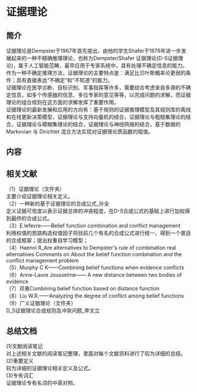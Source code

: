 证据理论
==========
简介
----------
证据理论是Dempster于1967年首先提出，由他的学生Shafer于1976年进一步发展起来的一种不精确推理理论，也称为Dempster/Shafer 证据理论(D-S证据理论)，属于人工智能范畴，最早应用于专家系统中，具有处理不确定信息的能力。作为一种不确定推理方法，证据理论的主要特点是：满足比贝叶斯概率论更弱的条件；具有直接表达“不确定”和“不知道”的能力。<br>
证据理论在医学诊断、目标识别、军事指挥等许多，需要综合考虑来自多源的不确定信息，如多个传感器的信息、多位专家的意见等等，以完成问题的求解，而证据理论的组合规则在这方面的求解发挥了重要作用。<br>
证据理论的最新发展和应用的方向有：基于规则的证据推理模型及其规则库的离线和在线更新决策模型，证据理论与支持向量机的结合，证据理论与粗糙集理论的结合，证据理论与模糊集理论的结合，证据理论与神经网络的结合，基于数据的 Markovian 与 Dirichlet 混合方法实现对证据理论质函数的赋值。<br>

内容
-----------
相关文献
-----------
（1）证据理论（文件夹）<br>
主要介绍证据理论相关定义。<br>
（2）一种新的基于证据理论的合成公式_孙全<br>
定义证据可信度以表示证据总体的冲突程度，在D-S合成公式的基础上进行加权得到最终的合成公式。<br>
（3）E.lefevre——Belief function combination and conflict management<br>
利用权值的思路构造权值因子将目前几个有名的合成公式进行统一，得到一个普适的合成框架；提出权重自学习模型；<br>
（4）Haenni R_Are alternatives to Dempster's rule of combination real alternatives Comments on About the belief function combination and the conflict management problem<br>
（5）Murphy C K——Combining belief functions when evidence conflicts<br>
（6）Anne-Laure Jousselme—— A new distance between two bodies of evidence<br>
（7）邓勇Combining belief function based on distance function<br>
（8）Liu W.R.——Analyzing the degree of conflict among belief functions<br>
（9）广义证据理论（文件夹）<br>
D_S证据理论合成规则及冲突问题_李文立<br>

总结文档
------------
(1)文献阅读笔记<br>
对上述相关文献的阅读笔记整理，里面对每个文献资料进行了较为详细的总结。<br>
(2)重要定义<br>
较为详细的证据理论相关定义及公式。<br>
(3)专有词汇<br>
证据理论专有名词的中英对照。<br>
